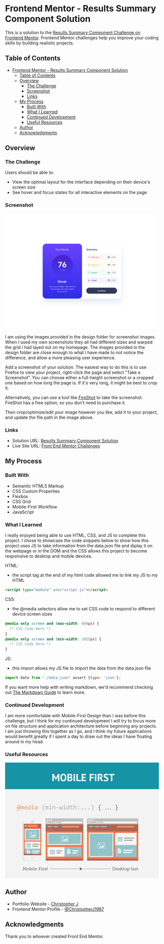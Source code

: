 # Frontend Mentor - Results Summary Component Solution

This is a solution to the [Results Summary Component Challenge on Frontend Mentor](https://www.frontendmentor.io/challenges/results-summary-component-CE_K6s0maV). Frontend Mentor challenges help you improve your coding skills by building realistic projects. 

## Table of Contents

- [Frontend Mentor - Results Summary Component Solution](#frontend-mentor---results-summary-component-solution)
  - [Table of Contents](#table-of-contents)
  - [Overview](#overview)
    - [The Challenge](#the-challenge)
    - [Screenshot](#screenshot)
    - [Links](#links)
  - [My Process](#my-process)
    - [Built With](#built-with)
    - [What I Learned](#what-i-learned)
    - [Continued Development](#continued-development)
    - [Useful Resources](#useful-resources)
  - [Author](#author)
  - [Acknowledgments](#acknowledgments)

## Overview

### The Challenge

Users should be able to:

- View the optimal layout for the interface depending on their device's screen size
- See hover and focus states for all interactive elements on the page

### Screenshot

![](./design/desktop-design.jpg)

I am using the images provided in the design folder for screenshot images. When I used my own screenshots they all had different sizes and warped the grid i had layed out on my homepage. The images provided in the design folder are close enough to what I have made to not notice the difference, and allow a more pleasing user experience.

Add a screenshot of your solution. The easiest way to do this is to use Firefox to view your project, right-click the page and select "Take a Screenshot". You can choose either a full-height screenshot or a cropped one based on how long the page is. If it's very long, it might be best to crop it.

Alternatively, you can use a tool like [FireShot](https://getfireshot.com/) to take the screenshot. FireShot has a free option, so you don't need to purchase it. 

Then crop/optimize/edit your image however you like, add it to your project, and update the file path in the image above.


### Links

- Solution URL: [Results Summary Component Solution](https://transcendent-kitsune-6a71ee.netlify.app/results%20summary%20component/)
- Live Site URL: [Front End Mentor Challenges](https://transcendent-kitsune-6a71ee.netlify.app/)

## My Process

### Built With

- Semantic HTML5 Markup
- CSS Custom Properties
- Flexbox
- CSS Grid
- Mobile-First Workflow
- JavaScript

### What I Learned

I really enjoyed being able to use HTML, CSS, and JS to complete this project. I chose to showcase the code snippets below to show how this project uses JS to take information from the data.json file and diplay it on the webpage or in the DOM and the CSS allows this project to become respoinsive to desktop and mobile devices.

HTML:
- the script tag at the end of my html code allowed me to link my JS to my HTML
```html
<script type="module" src="script.js"></script>
```

CSS:
- the @media selectors allow me to set CSS code to respond to different device screen sizes
```css
@media only screen and (max-width: 600px) {
  /* CSS Code Here */
}
@media only screen and (min-width: 1025px) {
  /* CSS Code Here */
}
```

JS:
- this import allows my JS file to import the data from the data.json file
```js
import data from "./data.json" assert {type: 'json'};
```

If you want more help with writing markdown, we'd recommend checking out [The Markdown Guide](https://www.markdownguide.org/) to learn more.

### Continued Development

I am more comfortable with Mobile-First Design than I was before this challenge, but I think for my continued development I will try to focus more on file structure and application architecture before beginning any projects. I am just throwing this together as I go, and I think my future applications would benefit greatly if I spent a day to draw out the ideas I have floating around in my head.

### Useful Resources

![](./assets/images/@media.webp)

## Author

- Portfolio Website - [Christopher J](https://clever-sunburst-739be9.netlify.app/)
- Frontend Mentor Profile - [@ChristopherJ1987](https://www.frontendmentor.io/profile/ChristopherJ1987)

## Acknowledgments

Thank you to whoever created Front End Mentor.